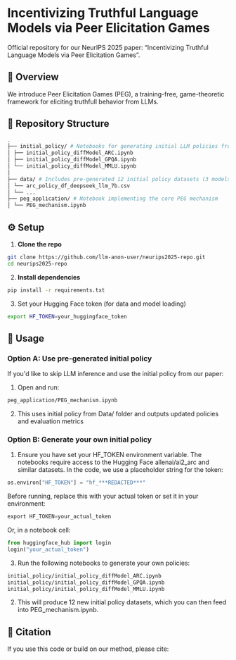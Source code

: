 # Incentivizing Truthful Language Models via Peer Elicitation Games
Official repository for our NeurIPS 2025 paper: “Incentivizing Truthful Language Models via Peer Elicitation
Games”.

## 🧠 Overview
We introduce Peer Elicitation Games (PEG), a training-free, game-theoretic framework for eliciting truthfull behavior from LLMs.

## 📁 Repository Structure

```bash
.
├── initial_policy/ # Notebooks for generating initial LLM policies from various datasets
│ ├── initial_policy_diffModel_ARC.ipynb
│ ├── initial_policy_diffModel_GPQA.ipynb
│ └── initial_policy_diffModel_MMLU.ipynb
│
├── data/ # Includes pre-generated 12 initial policy datasets (3 models × 4 datasets = 12 files)
│ └── arc_policy_df_deepseek_llm_7b.csv
│ └── ...
├── peg_application/ # Notebook implementing the core PEG mechanism
│ └── PEG_mechanism.ipynb

```
## ⚙️ Setup

1. **Clone the repo**
```bash
git clone https://github.com/llm-anon-user/neurips2025-repo.git
cd neurips2025-repo
```

2. **Install dependencies**
```bash
pip install -r requirements.txt
```
3. Set your Hugging Face token (for data and model loading)

```bash
export HF_TOKEN=your_huggingface_token
```
 
## 🚀 Usage

### Option A: Use pre-generated initial policy 
If you'd like to skip LLM inference and use the initial policy from our paper:

1. Open and run:
```bash
peg_application/PEG_mechanism.ipynb
```
2. This uses initial policy from Data/ folder and outputs updated policies and evaluation metrics

### Option B: Generate your own initial policy
1. Ensure you have set your HF_TOKEN environment variable.
The notebooks require access to the Hugging Face allenai/ai2_arc and similar datasets.
In the code, we use a placeholder string for the token:
```python
os.environ["HF_TOKEN"] = "hf_***REDACTED***"
```
Before running, replace this with your actual token or set it in your environment:
```python
export HF_TOKEN=your_actual_token
```
Or, in a notebook cell:

```python
from huggingface_hub import login
login("your_actual_token")
```
   
3. Run the following notebooks to generate your own policies:
```bash
initial_policy/initial_policy_diffModel_ARC.ipynb
initial_policy/initial_policy_diffModel_GPQA.ipynb
initial_policy/initial_policy_diffModel_MMLU.ipynb
```
2. This will produce 12 new initial policy datasets, which you can then feed into PEG_mechanism.ipynb.


## 📎 Citation
If you use this code or build on our method, please cite:

